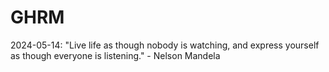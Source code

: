 # GHRM

2024-05-14: "Live life as though nobody is watching, and express yourself as though everyone is listening." - Nelson Mandela